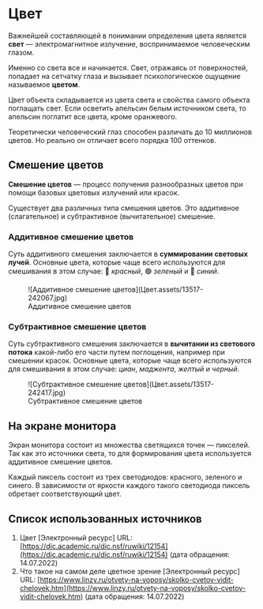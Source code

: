 # Цвет

Важнейшей составляющей в понимании определения цвета является **свет** — электромагнитное излучение, воспринимаемое человеческим глазом. 

Именно со света все и начинается. Свет, отражаясь от поверхностей, попадает на сетчатку глаза и вызывает психологическое ощущение называемое **цветом**.

Цвет объекта складывается из цвета света и свойства самого объекта поглащать свет. Если осветить апельсин белым источником света, то апельсин поглатит все цвета, кроме оранжевого. 

Теоретически человеческий глаз способен различать до 10 миллионов цветов. Но реально он отличает всего порядка 100 оттенков.

## Смешение цветов

**Смешение цветов** — процесс получения разнообразных цветов при помощи базовых цветовых излучений или красок.

Существует два различных типа смешения цветов. Это аддитивное (слагательное) и субтрактивное (вычитательное) смешение.

### Аддитивное смешение цветов

Суть аддитивного смешения заключается в **суммировании световых лучей**. Основные цвета, которые чаще всего используются для смешивания в этом случае: 🔴 *красный*, 🟢 *зеленый* и 🔵 *синий*.

<figure markdown>
  ![Аддитивное смешение цветов](Цвет.assets/13517-242067.jpg)
  <figcaption>Аддитивное смешение цветов</figcaption>
</figure>

### Субтрактивное смешение цветов

Суть субтрактивного смешения заключается в **вычитании из светового потока** какой-либо его части путем поглощения, например при смешении красок. Основные цвета, которые чаще всего используются для смешивания в этом случае: *циан*, *маджента*, *желтый* и *черный*.

<figure markdown>
  ![Субтрактивное смешение цветов](Цвет.assets/13517-242417.jpg)
  <figcaption>Субтрактивное смешение цветов</figcaption>
</figure>

## На экране монитора

Экран монитора состоит из множества светящихся точек — пикселей. Так как это источники света, то для формирования цвета используется аддитивное смешение цветов.

Каждый пиксель состоит из трех светодиодов: красного, зеленого и синего. В зависимости от яркости каждого такого светодиода пиксель обретает соответствующий цвет.

## Список использованных источников

1. Цвет [Электронный ресурс] URL: [https://dic.academic.ru/dic.nsf/ruwiki/12154](https://dic.academic.ru/dic.nsf/ruwiki/12154) (дата обращения: 14.07.2022)
1. Что такое на самом деле цветное зрение [Электронный ресурс] URL: [https://www.linzy.ru/otvety-na-voposy/skolko-cvetov-vidit-chelovek.htm](https://www.linzy.ru/otvety-na-voposy/skolko-cvetov-vidit-chelovek.htm) (дата обращения: 14.07.2022)
